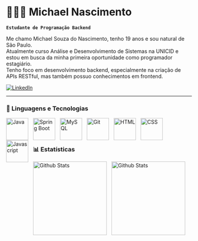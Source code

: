 # 🧑🏻‍💻 Michael Nascimento

**`Estudante de Programação Backend`**

Me chamo Michael Souza do Nascimento, tenho 19 anos e sou natural de São Paulo.  
Atualmente curso Análise e Desenvolvimento de Sistemas na UNICID e estou em busca da minha primeira oportunidade como programador estagiário.  
Tenho foco em desenvolvimento backend, especialmente na criação de APIs RESTful, mas também possuo conhecimentos em frontend.

[![LinkedIn](https://img.shields.io/badge/LinkedIn-blue?style=for-the-badge&logo=linkedin&logoColor=white)](https://www.linkedin.com/in/michael-nascimento-675847277/)

---

### 🤖 Linguagens e Tecnologias

<img
align="left"
alt="Java"
title="Java"
width=60px
style="padding-right:10px"
src="https://cdn.jsdelivr.net/gh/devicons/devicon@latest/icons/java/java-original.svg"
/>
<img
align="left"
alt="Spring Boot"
title="Spring Boot"
width=60px
style="padding-right:10px"
src="https://cdn.jsdelivr.net/gh/devicons/devicon@latest/icons/spring/spring-original.svg"
/>
<img
align="left"
alt="MySQL"
title="MySQL"
width=60px
style="padding-right:10px"
src="https://cdn.jsdelivr.net/gh/devicons/devicon@latest/icons/mysql/mysql-original-wordmark.svg"
/>
<img
align="left"
alt="Git"
title="Git"
width=60px
style="padding-right:10px"
src="https://cdn.jsdelivr.net/gh/devicons/devicon@latest/icons/git/git-original.svg"
/>
<img
align="left"
alt="HTML"
title="HTML"
width=60px
style="padding-right:10px"
src="https://cdn.jsdelivr.net/gh/devicons/devicon@latest/icons/html5/html5-original.svg"
/>
<img
align="left"
alt="CSS"
title="CSS"
width=60px
style="padding-right:10px"
src="https://cdn.jsdelivr.net/gh/devicons/devicon@latest/icons/css3/css3-original.svg"
/>
<img
align="left"
alt="Javascript"
title="Javascript"
width=60px
style="padding-right:10px"
src="https://cdn.jsdelivr.net/gh/devicons/devicon@latest/icons/javascript/javascript-original.svg"
/>

<br/>
<br/>
<br/>

### 📊 Estatísticas

<p>
  <img
    align="left"
    alt="Github Stats"
    height="200"
    style="padding-right:10px"
    src="https://github-readme-stats.vercel.app/api?username=michaelnascimento-dev&show_icons=true&theme=dark&include_all_commits=true&locale=pt-br"
  />

  <img
    align="left"
    alt="Github Stats"
    height="200"
    style="padding-right:10px"
    src="https://github-readme-stats.vercel.app/api/top-langs/?username=michaelnascimento-dev&theme=dark&locale=pt-br"
  />
</p>

